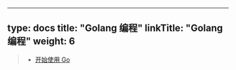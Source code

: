 
---
type: docs
title: "Golang 编程"
linkTitle: "Golang 编程"
weight: 6
---

> - [开始使用 Go](https://docs.microsoft.com/zh-cn/learn/paths/go-first-steps/)